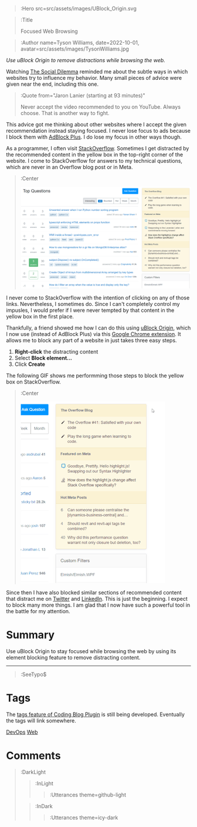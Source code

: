 > :Hero src=src/assets/images/UBlock_Origin.svg

> :Title
>
> Focused Web Browsing

> :Author name=Tyson Williams,
>         date=2022-10-01,
>         avatar=src/assets/images/TysonWilliams.jpg

_Use uBlock Origin to remove distractions while browsing the web._

Watching [The Social Dilemma](https://en.wikipedia.org/wiki/The_Social_Dilemma) reminded me about the subtle ways in which websites try to influence my behavior.  Many small pieces of advice were given near the end, including this one.

> :Quote from="Jaron Lanier (starting at 93 minutes)"
>
> Never accept the video recommended to you on YouTube.  Always choose.  That is another way to fight.

This advice got me thinking about other websites where I accept the given recommendation instead staying focused.  I never lose focus to ads because I block them with [AdBlock Plus](https://adblockplus.org/).  I do lose my focus in other ways though.

As a programmer, I often visit [StackOverflow](https://stackoverflow.com/).  Sometimes I get distracted by the recommended content in the yellow box in the top-right corner of the website.  I come to StackOverflow for answers to my technical questions, which are never in an Overflow blog post or in Meta.

> :Center
>
> ![Default content on StackOverflow](src/assets/images/StackOverflow_before_uBlock_Origin.png)

I never come to StackOverflow with the intention of clicking on any of those links.  Nevertheless, I sometimes do.  Since I can't completely control my impusles, I would prefer if I were never tempted by that content in the yellow box in the first place.

Thankfully, a friend showed me how I can do this using [uBlock Origin](https://github.com/gorhill/uBlock), which I now use (instead of AdBlock Plus) via this [Google Chrome extension](https://chrome.google.com/webstore/detail/ublock-origin/cjpalhdlnbpafiamejdnhcphjbkeiagm).  It allows me to block any part of a website in just takes three easy steps.

1. **Right-click** the distracting content
2. Select **Block element...**
3. Click **Create**

The following GIF shows me performming those steps to block the yellow box on StackOverflow.

> :Center
>
> ![Block yellow box with recommended content on StackOverflow](src/assets/images/uBlock_Origin_StackOverflow.gif)

Since then I have also blocked similar sections of recommended content that distract me on [Twitter](https://twitter.com/) and [LinkedIn](https://www.linkedin.com/).  This is just the beginning.  I expect to block many more things.  I am glad that I now have such a powerful tool in the battle for my attention.

# Summary

Use uBlock Origin to stay focused while browsing the web by using its element blocking feature to remove distracting content.

---

> :SeeTypo$

# Tags

The [tags feature of Coding Blog Plugin](https://connect-platform.github.io/coding-blog-plugin/tags) is still being developed.  Eventually the tags will link somewhere.

[DevOps](:Tag) [Web](:Tag)

# Comments

> :DarkLight
> > :InLight
> >
> > > :Utterances theme=github-light
>
> > :InDark
> >
> > > :Utterances theme=icy-dark
